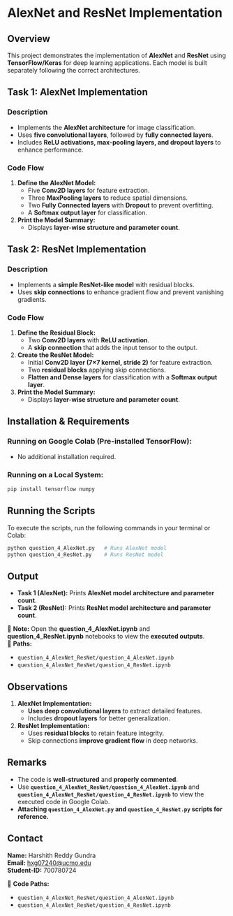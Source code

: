 # **AlexNet and ResNet Implementation**  

## **Overview**  
This project demonstrates the implementation of **AlexNet** and **ResNet** using **TensorFlow/Keras** for deep learning applications. Each model is built separately following the correct architectures.  

## **Task 1: AlexNet Implementation**  
### **Description**  
- Implements the **AlexNet architecture** for image classification.  
- Uses **five convolutional layers**, followed by **fully connected layers**.  
- Includes **ReLU activations, max-pooling layers, and dropout layers** to enhance performance.  

### **Code Flow**  
1. **Define the AlexNet Model:**  
   - Five **Conv2D layers** for feature extraction.  
   - Three **MaxPooling layers** to reduce spatial dimensions.  
   - Two **Fully Connected layers** with **Dropout** to prevent overfitting.  
   - A **Softmax output layer** for classification.  
2. **Print the Model Summary:**  
   - Displays **layer-wise structure and parameter count**.  

## **Task 2: ResNet Implementation**  
### **Description**  
- Implements a **simple ResNet-like model** with residual blocks.  
- Uses **skip connections** to enhance gradient flow and prevent vanishing gradients.  

### **Code Flow**  
1. **Define the Residual Block:**  
   - Two **Conv2D layers** with **ReLU activation**.  
   - A **skip connection** that adds the input tensor to the output.  
2. **Create the ResNet Model:**  
   - Initial **Conv2D layer (7×7 kernel, stride 2)** for feature extraction.  
   - Two **residual blocks** applying skip connections.  
   - **Flatten and Dense layers** for classification with a **Softmax output layer**.  
3. **Print the Model Summary:**  
   - Displays **layer-wise structure and parameter count**.  

## **Installation & Requirements**  
### **Running on Google Colab (Pre-installed TensorFlow):**  
- No additional installation required.  

### **Running on a Local System:**  
```sh  
pip install tensorflow numpy  
```

## **Running the Scripts**  
To execute the scripts, run the following commands in your terminal or Colab:  
```sh  
python question_4_AlexNet.py   # Runs AlexNet model  
python question_4_ResNet.py    # Runs ResNet model  
```

## **Output**  
- **Task 1 (AlexNet):** Prints **AlexNet model architecture and parameter count**.  
- **Task 2 (ResNet):** Prints **ResNet model architecture and parameter count**.  

📌 **Note:** Open the **question_4_AlexNet.ipynb** and **question_4_ResNet.ipynb** notebooks to view the **executed outputs**.  
📍 **Paths:**  
- `question_4_AlexNet_ResNet/question_4_AlexNet.ipynb`  
- `question_4_AlexNet_ResNet/question_4_ResNet.ipynb`  

## **Observations**  
1. **AlexNet Implementation:**  
   - **Uses deep convolutional layers** to extract detailed features.  
   - Includes **dropout layers** for better generalization.  
2. **ResNet Implementation:**  
   - Uses **residual blocks** to retain feature integrity.  
   - Skip connections **improve gradient flow** in deep networks.  

## **Remarks**  
- The code is **well-structured** and **properly commented**.  
- Use **`question_4_AlexNet_ResNet/question_4_AlexNet.ipynb`** and **`question_4_AlexNet_ResNet/question_4_ResNet.ipynb`** to view the executed code in Google Colab.  
- **Attaching `question_4_AlexNet.py` and `question_4_ResNet.py` scripts for reference.**  

## **Contact**  
**Name:** Harshith Reddy Gundra  
**Email:** hxg07240@ucmo.edu  
**Student-ID:** 700780724  

📍 **Code Paths:**  
- `question_4_AlexNet_ResNet/question_4_AlexNet.ipynb`  
- `question_4_AlexNet_ResNet/question_4_ResNet.ipynb`


